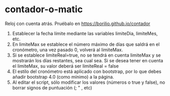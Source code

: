 # contador-o-matic
Reloj con cuenta atrás. Pruébalo en https://borilio.github.io/contador

1. Establecer la fecha límite mediante las variables limiteDia, limiteMes, etc.
2. En limiteMax se establece el número máximo de días que saldrá en el cronómetro, una vez pasado 0, volverá al limiteMax.
3. Si se establece limiteReal=true, no se tendrá en cuenta limiteMax y se mostrarán los días restantes, sea cual sea. Si se 
   desea tener en cuenta el limiteMax, su valor deberá ser limiteReal = false
4. El estilo del cronómetro está aplicado con bootstrap, por lo que debes añadir bootstrap 4.0 (como mínimo) a la página.
5. Al editar el script, sólo modificar los valores (números o true y false), no borrar signos de puntuación (; " , etc)  

